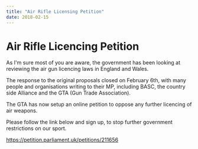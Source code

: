 ```yaml
---
title: "Air Rifle Licensing Petition"
date: 2018-02-15
---
```


# **Air Rifle Licencing Petition**

As I'm sure most of you are aware, the government has been looking at reviewing the air gun licencing laws in England and Wales.

The response to the original proposals closed on February 6th, with many people and organisations writing to their MP, including BASC, the country side Alliance and the GTA (Gun Trade Association).

The GTA has now setup an online petition to oppose any further licencing of air weapons.

Please follow the link below and sign up, to stop further government restrictions on our sport.

https://petition.parliament.uk/petitions/211656
